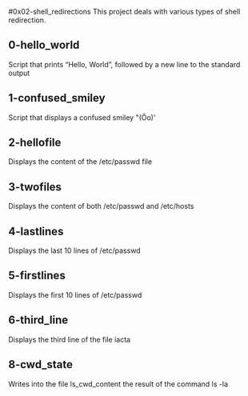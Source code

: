 #0x02-shell_redirections
This project deals with various types of shell redirection.

## 0-hello_world
Script that prints “Hello, World”, followed by a new line to the standard output

## 1-confused_smiley
Script that displays a confused smiley "(Ôo)'

## 2-hellofile
Displays the content of the /etc/passwd file

## 3-twofiles
Displays the content of both /etc/passwd and /etc/hosts

## 4-lastlines
Displays the last 10 lines of /etc/passwd

## 5-firstlines
Displays the first 10 lines of /etc/passwd

## 6-third_line
Displays the third line of the file iacta

## 8-cwd_state
Writes into the file ls_cwd_content the result of the command ls -la
